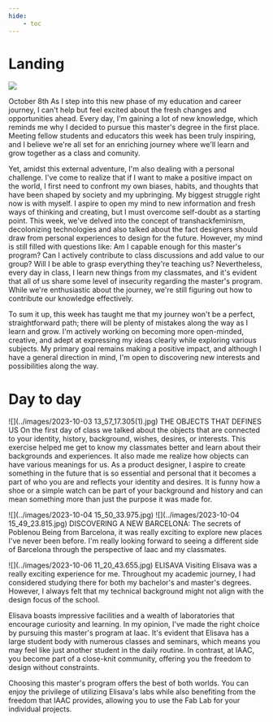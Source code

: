 ```yaml
---
hide:
    - toc
---
```


# Landing

![](../images/group8.jpg)

October 8th
As I step into this new phase of my education and career journey, I can't help but feel excited about the fresh changes and opportunities ahead. Every day, I'm gaining a lot of new knowledge, which reminds me why I decided to pursue this master's degree in the first place. Meeting fellow students and educators this week has been truly inspiring, and I believe we're all set for an enriching journey where we'll learn and grow together as a class and comunity.

Yet, amidst this external adventure, I'm also dealing with a personal challenge. I've come to realize that if I want to make a positive impact on the world, I first need to confront my own biases, habits, and thoughts that have been shaped by society and my upbringing. My biggest struggle right now is with myself. I aspire to open my mind to new information and fresh ways of thinking and creating, but I must overcome self-doubt as a starting point. This week, we've delved into the concept of transhackfeminism, decolonizing technologies and also talked about the fact designers should draw from personal experiences to design for the future. However, my mind is still filled with questions like: Am I capable enough for this master's program? Can I actively contribute to class discussions and add value to our group? Will I be able to grasp everything they're teaching us? 
Nevertheless, every day in class, I learn new things from my classmates, and it's evident that all of us share some level of insecurity regarding the master's program. While we're enthusiastic about the journey, we're still figuring out how to contribute our knowledge effectively.

To sum it up, this week has taught me that my journey won't be a perfect, straightforward path; there will be plenty of mistakes along the way as I learn and grow. I'm actively working on becoming more open-minded, creative, and adept at expressing my ideas clearly while exploring various subjects. My primary goal remains making a positive impact, and although I have a general direction in mind, I'm open to discovering new interests and possibilities along the way.

# Day to day

![](../images/2023-10-03 13_57_17.305(1).jpg)
THE OBJECTS THAT DEFINES US
On the first day of class we talked about the objects that are connected to your identity, history, background, wishes, desires, or interests. This exercise helped me get to know my classmates better and learn about their backgrounds and experiences. It also made me realize how objects can have various meanings for us. As a product designer, I aspire to create something in the future that is so essential and personal that it becomes a part of who you are and reflects your identity and desires. It is funny how a shoe or a simple watch can be part of your background and history and can mean something more than just the purpose it was made for.

![](../images/2023-10-04 15_50_33.975.jpg)
![](../images/2023-10-04 15_49_23.815.jpg)
DISCOVERING A NEW BARCELONA: The secrets of Poblenou
Being from Barcelona, it was really exciting to explore new places I've never been before. I'm really looking forward to seeing a different side of Barcelona through the perspective of Iaac and my classmates.


![](../images/2023-10-06 11_20_43.655.jpg)
ELISAVA
Visiting Elisava was a really exciting experience for me. Throughout my academic journey, I had considered studying there for both my bachelor's and master's degrees. However, I always felt that my technical background might not align with the design focus of the school.

Elisava boasts impressive facilities and a wealth of laboratories that encourage curiosity and learning. In my opinion, I've made the right choice by pursuing this master's program at Iaac. It's evident that Elisava has a large student body with numerous classes and seminars, which means you may feel like just another student in the daily routine. In contrast, at IAAC, you become part of a close-knit community, offering you the freedom to design without constraints.

Choosing this master's program offers the best of both worlds. You can enjoy the privilege of utilizing Elisava's labs while also benefiting from the freedom that IAAC provides, allowing you to use the Fab Lab for your individual projects.


